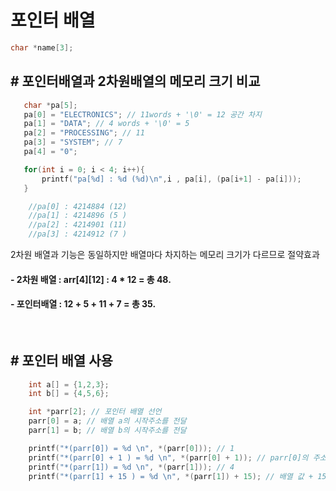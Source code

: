 # 포인터 배열

```c
char *name[3];
```

## # 포인터배열과 2차원배열의 메모리 크기 비교
```c
   char *pa[5];
   pa[0] = "ELECTRONICS"; // 11words + '\0' = 12 공간 차지
   pa[1] = "DATA"; // 4 words + '\0' = 5
   pa[2] = "PROCESSING"; // 11
   pa[3] = "SYSTEM"; // 7
   pa[4] = "0";

   for(int i = 0; i < 4; i++){
       printf("pa[%d] : %d (%d)\n",i , pa[i], (pa[i+1] - pa[i]));
   }

    //pa[0] : 4214884 (12) 
    //pa[1] : 4214896 (5 )
    //pa[2] : 4214901 (11) 
    //pa[3] : 4214912 (7 )
```
2차원 배열과 기능은 동일하지만 배열마다 차지하는 메모리 크기가 다르므로 절약효과

#### - 2차원 배열 : arr[4][12] : 4 * 12 = 총 48.

#### - 포인터배열 : 12 + 5 + 11 + 7 = 총 35.

<br>

## # 포인터 배열 사용
```c
    int a[] = {1,2,3};
    int b[] = {4,5,6};

    int *parr[2]; // 포인터 배열 선언
    parr[0] = a; // 배열 a의 시작주소를 전달
    parr[1] = b; // 배열 b의 시작주소를 전달

    printf("*(parr[0]) = %d \n", *(parr[0])); // 1
    printf("*(parr[0] + 1 ) = %d \n", *(parr[0] + 1)); // parr[0]의 주소에 + 1 => 2
    printf("*(parr[1]) = %d \n", *(parr[1])); // 4
    printf("*(parr[1] + 15 ) = %d \n", *(parr[1]) + 15); // 배열 값 + 15 => 19
```